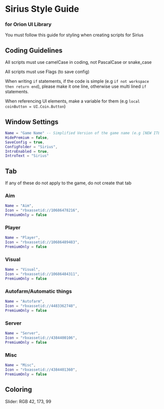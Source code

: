 # Sirius Style Guide
### for Orion UI Library
You must follow this guide for styling when creating scripts for Sirius

## Coding Guidelines
All scripts must use camelCase in coding, not PascalCase or snake_case

All scripts must use Flags (to save config)

When writing `if` statements, if the code is simple (e.g `if not workspace then return end`), please make it one line, otherwise use multi lined `if` statements.

When referencing UI elements, make a variable for them (e.g `local coinButton = UI.Coin.Button`)

## Window Settings
```lua
Name = "Game Name" -- Simplified Version of the game name (e.g [NEW ITEMS!] Arsenal --> Arsenal)
HidePremium = false,
SaveConfig = true,
ConfigFolder = "Sirius",
IntroEnabled = true,
IntroText = "Sirius"
```

## Tab
If any of these do not apply to the game, do not create that tab
### Aim
```lua
Name = "Aim",
Icon = "rbxassetid://10686478216",
PremiumOnly = false
```
### Player
```lua
Name = "Player",
Icon = "rbxassetid://10686489483",
PremiumOnly = false
```
### Visual
```lua
Name = "Visual",
Icon = "rbxassetid://10686484311",
PremiumOnly = false
```
### Autofarm/Automatic things
```lua
Name = "Autofarm",
Icon = "rbxassetid://4483362748",
PremiumOnly = false
```
### Server
```lua
Name = "Server",
Icon = "rbxassetid://4384400106",
PremiumOnly = false
```
### Misc
```lua
Name = "Misc",
Icon = "rbxassetid://4384401360",
PremiumOnly = false
```

## Coloring
Slider: RGB 42, 173, 99
